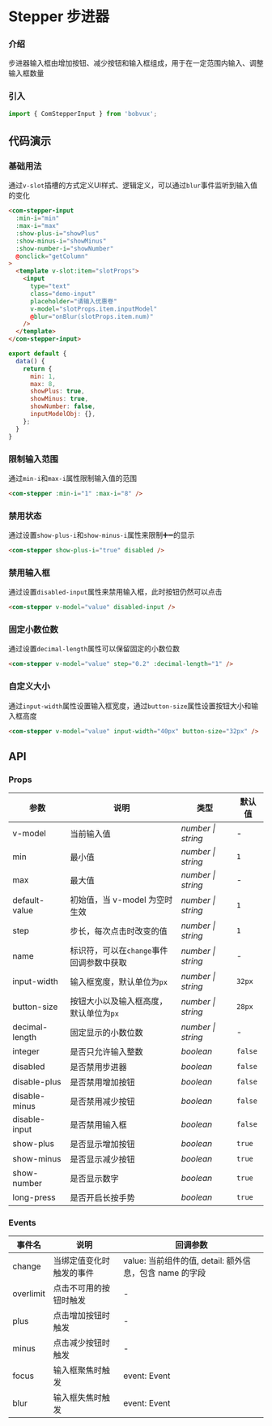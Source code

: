 # Stepper 步进器

### 介绍

步进器输入框由增加按钮、减少按钮和输入框组成，用于在一定范围内输入、调整输入框数量

### 引入

```js
import { ComStepperInput } from 'bobvux';
```

## 代码演示

### 基础用法

通过`v-slot`插槽的方式定义UI样式、逻辑定义，可以通过`blur`事件监听到输入值的变化

```html
<com-stepper-input
  :min-i="min"
  :max-i="max"
  :show-plus-i="showPlus"
  :show-minus-i="showMinus"
  :show-number-i="showNumber"
  @onclick="getColumn"
>
  <template v-slot:item="slotProps">
    <input
      type="text"
      class="demo-input"
      placeholder="请输入优惠卷"
      v-model="slotProps.item.inputModel"
      @blur="onBlur(slotProps.item.num)"
    />
  </template>
</com-stepper-input>
```

```js
export default {
  data() {
    return {
      min: 1,
      max: 8,
      showPlus: true,
      showMinus: true,
      showNumber: false,
      inputModelObj: {},
    };
  }
}
```

### 限制输入范围

通过`min-i`和`max-i`属性限制输入值的范围

```html
<com-stepper :min-i="1" :max-i="8" />
```

### 禁用状态

通过设置`show-plus-i`和`show-minus-i`属性来限制➕➖的显示

```html
<com-stepper show-plus-i="true" disabled />
```

### 禁用输入框

通过设置`disabled-input`属性来禁用输入框，此时按钮仍然可以点击

```html
<com-stepper v-model="value" disabled-input />
```

### 固定小数位数

通过设置`decimal-length`属性可以保留固定的小数位数

```html
<com-stepper v-model="value" step="0.2" :decimal-length="1" />
```

### 自定义大小

通过`input-width`属性设置输入框宽度，通过`button-size`属性设置按钮大小和输入框高度

```html
<com-stepper v-model="value" input-width="40px" button-size="32px" />
```

## API

### Props

| 参数 | 说明 | 类型 | 默认值 |
|------|------|------|------|
| v-model | 当前输入值 | *number \| string* | - |
| min | 最小值 | *number \| string* | `1` |
| max | 最大值 | *number \| string* | - |
| default-value | 初始值，当 v-model 为空时生效 | *number \| string* | `1` |
| step | 步长，每次点击时改变的值 | *number \| string* | `1` |
| name | 标识符，可以在`change`事件回调参数中获取 | *number \| string* | - |
| input-width | 输入框宽度，默认单位为`px` | *number \| string* | `32px` |
| button-size | 按钮大小以及输入框高度，默认单位为`px` | *number \| string* | `28px` |
| decimal-length | 固定显示的小数位数 | *number \| string* | - |
| integer | 是否只允许输入整数 | *boolean* | `false` |
| disabled | 是否禁用步进器 | *boolean* | `false` |
| disable-plus | 是否禁用增加按钮 | *boolean* | `false` |
| disable-minus | 是否禁用减少按钮 | *boolean* | `false` |
| disable-input | 是否禁用输入框 | *boolean* | `false` |
| show-plus | 是否显示增加按钮 | *boolean* | `true` |
| show-minus | 是否显示减少按钮 | *boolean* | `true` |
| show-number | 是否显示数字 | *boolean* | `true` |
| long-press | 是否开启长按手势 | *boolean* | `true` |

### Events

| 事件名 | 说明 | 回调参数 |
|------|------|------|
| change | 当绑定值变化时触发的事件 | value: 当前组件的值, detail: 额外信息，包含 name 的字段 |
| overlimit | 点击不可用的按钮时触发 | - |
| plus | 点击增加按钮时触发 | - |
| minus | 点击减少按钮时触发 | - |
| focus | 输入框聚焦时触发 | event: Event |
| blur | 输入框失焦时触发 | event: Event |
